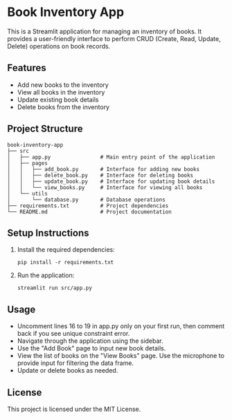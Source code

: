 # Book Inventory App

This is a Streamlit application for managing an inventory of books. It provides a user-friendly interface to perform CRUD (Create, Read, Update, Delete) operations on book records.

## Features

- Add new books to the inventory
- View all books in the inventory
- Update existing book details
- Delete books from the inventory

## Project Structure

```
book-inventory-app
├── src
│   ├── app.py                # Main entry point of the application
│   ├── pages
│   │   ├── add_book.py       # Interface for adding new books
│   │   ├── delete_book.py    # Interface for deleting books
│   │   ├── update_book.py    # Interface for updating book details
│   │   └── view_books.py     # Interface for viewing all books
│   └── utils
│       └── database.py       # Database operations
├── requirements.txt          # Project dependencies
└── README.md                 # Project documentation
```

## Setup Instructions

1. Install the required dependencies:
   ```
   pip install -r requirements.txt
   ```

2. Run the application:
   ```
   streamlit run src/app.py
   ```

## Usage
- Uncomment lines 16 to 19 in app.py only on your first run, then comment back if you see unique constraint error.
- Navigate through the application using the sidebar.
- Use the "Add Book" page to input new book details.
- View the list of books on the "View Books" page. Use the microphone to provide input for filtering the data frame.
- Update or delete books as needed.

## License

This project is licensed under the MIT License.